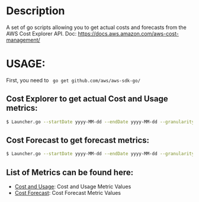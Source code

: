 # Description

A set of go scripts allowing you to get actual costs and forecasts from the AWS Cost Explorer API. Doc: https://docs.aws.amazon.com/aws-cost-management/

# USAGE:
First, you need to ` go get github.com/aws/aws-sdk-go/`
## Cost Explorer to get actual Cost and Usage metrics:
```sh
$ Launcher.go --startDate yyyy-MM-dd --endDate yyyy-MM-dd --granularity=DAILY/MONTHLY/YEARLY --costType costExplorer --metrics AMORTIZED_COST --metrics <another_metric_here>
```

## Cost Forecast to get forecast metrics:
```sh
$ Launcher.go --startDate yyyy-MM-dd --endDate yyyy-MM-dd --granularity=DAILY/MONTHLY/YEARLY --costType costForecast --metric AMORTIZED_COST
```

## List of Metrics can be found here:


* [Cost and Usage](https://docs.aws.amazon.com/aws-cost-management/latest/APIReference/API_GetCostAndUsage.html): Cost and Usage Metric Values
* [Cost Forecast](https://docs.aws.amazon.com/aws-cost-management/latest/APIReference/API_GetCostForecast.html): Cost Forecast Metric Values
